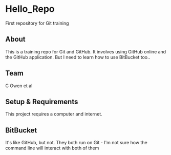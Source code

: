 # Hello_Repo
First repository for Git training

## About
This is a training repo for Git and GitHub.
It involves using GitHub online and the GitHub application.
But I need to learn how to use BitBucket too..

## Team
C Owen et al

## Setup & Requirements
This project requires a computer and internet.

## BitBucket
It's like GitHub, but not.
They both run on Git - I'm not sure how the command line will interact with both of them
